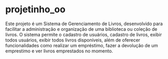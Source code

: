 # projetinho_oo
Este projeto é um Sistema de Gerenciamento de Livros, desenvolvido para facilitar a administração e organização de uma biblioteca ou coleção de livros. O sistema permite o cadastro de usuários, cadastro de livros, exibir todos usuários, exibir todos livros disponíveis, além de oferecer funcionalidades como realizar um empréstimo, fazer a devolução de um emprestimo e ver livros emprestados no momento.
